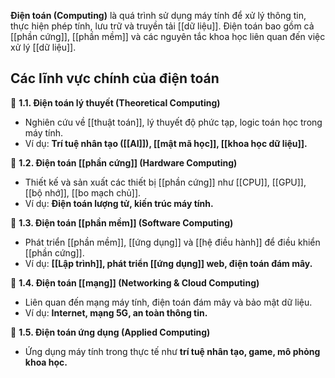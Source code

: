 **Điện toán (Computing)** là quá trình sử dụng máy tính để xử lý thông tin, thực hiện phép tính, lưu trữ và truyền tải [[dữ liệu]]. Điện toán bao gồm cả [[phần cứng]], [[phần mềm]] và các nguyên tắc khoa học liên quan đến việc xử lý [[dữ liệu]].

## Các lĩnh vực chính của điện toán

🔹 **1.1. Điện toán lý thuyết (Theoretical Computing)**

- Nghiên cứu về [[thuật toán]], lý thuyết độ phức tạp, logic toán học trong máy tính.
- Ví dụ: **Trí tuệ nhân tạo ([[AI]]), [[mật mã học]], [[khoa học dữ liệu]].**

🔹 **1.2. Điện toán [[phần cứng]] (Hardware Computing)**

- Thiết kế và sản xuất các thiết bị [[phần cứng]] như [[CPU]], [[GPU]], [[bộ nhớ]], [[bo mạch chủ]].
- Ví dụ: **Điện toán lượng tử, kiến trúc máy tính.**

🔹 **1.3. Điện toán [[phần mềm]] (Software Computing)**

- Phát triển [[phần mềm]], [[ứng dụng]] và [[hệ điều hành]] để điều khiển [[phần cứng]].
- Ví dụ: **[[Lập trình]], phát triển [[ứng dụng]] web, điện toán đám mây.**

🔹 **1.4. Điện toán [[mạng]] (Networking & Cloud Computing)**

- Liên quan đến mạng máy tính, điện toán đám mây và bảo mật dữ liệu.
- Ví dụ: **Internet, mạng 5G, an toàn thông tin.**

🔹 **1.5. Điện toán ứng dụng (Applied Computing)**

- Ứng dụng máy tính trong thực tế như **trí tuệ nhân tạo, game, mô phỏng khoa học.**